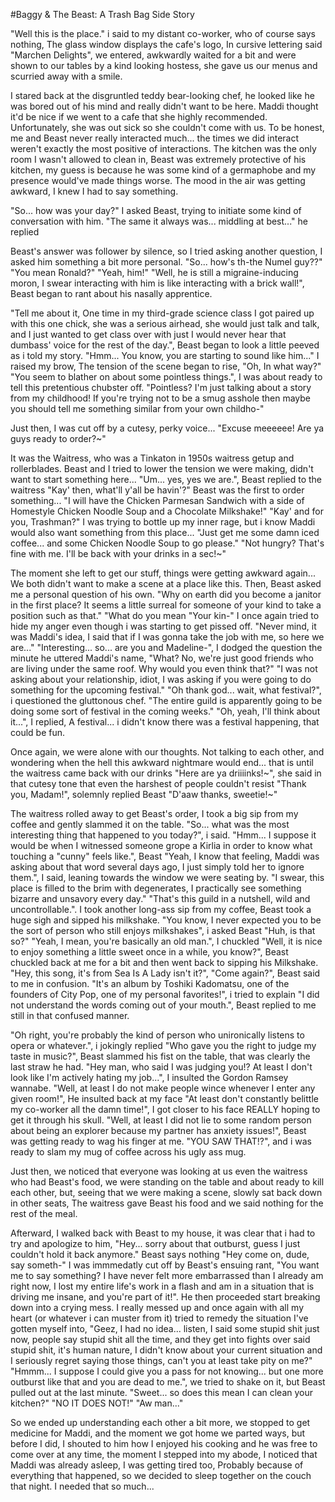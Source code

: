 #Baggy & The Beast: A Trash Bag Side Story

"Well this is the place." i said to my distant co-worker, who of course says nothing, The glass window displays the cafe's logo, In cursive lettering said "Marchen Delights", we entered, awkwardly waited for a bit and were shown to our tables by a kind looking hostess, she gave us our menus and scurried away with a smile.

I stared back at the disgruntled teddy bear-looking chef, he looked like he was bored out of his mind and really didn't want to be here. Maddi thought it'd be nice if we went to a cafe that she highly recommended. Unfortunately, she was out sick so she couldn't come with us. To be honest, me and Beast never really interacted much... the times we did interact weren't exactly the most positive of interactions. The kitchen was the only room I wasn't allowed to clean in, Beast was extremely protective of his kitchen, my guess is because he was some kind of a germaphobe and my presence would've made things worse. The mood in the air was getting awkward, I knew I had to say something.

"So... how was your day?" I asked Beast, trying to initiate some kind of conversation with him.
"The same it always was... middling at best..." he replied

Beast's answer was follower by silence, so I tried asking another question, I asked him something a bit more personal.
"So... how's th-the Numel guy??"
"You mean Ronald?"
"Yeah, him!"
"Well, he is still a migraine-inducing moron, I swear interacting with him is like interacting with a brick wall!", Beast began to rant about his nasally apprentice.

"Tell me about it, One time in my third-grade science class I got paired up with this one chick, she was a serious airhead, she would just talk and talk, and I just wanted to get class over with just I would never hear that dumbass' voice for the rest of the day.", Beast began to look a little peeved as i told my story. "Hmm... You know, you are starting to sound like him..."
I raised my brow, The tension of the scene began to rise, "Oh, In what way?"
"You seem to blather on about some pointless things.", I was about ready to tell this pretentious chubster off. "Pointless? I'm just talking about a story from my childhood! If you're trying not to be a smug asshole then maybe you should tell me something similar from your own childho-"

Just then, I was cut off by a cutesy, perky voice...
"Excuse meeeeee! Are ya guys ready to order?~"

It was the Waitress, who was a Tinkaton in 1950s waitress getup and rollerblades. Beast and I tried to lower the tension we were making, didn't want to start something here...
"Um... yes, yes we are.", Beast replied to the waitress
"Kay' then, what'll y'all be havin'?"
Beast was the first to order something...
"I will have the Chicken Parmesan Sandwich with a side of Homestyle Chicken Noodle Soup and a Chocolate Milkshake!"
"Kay' and for you, Trashman?"
I was trying to bottle up my inner rage, but i know Maddi would also want something from this place...
"Just get me some damn iced coffee... and some Chicken Noodle Soup to go please."
"Not hungry? That's fine with me. I'll be back with your drinks in a sec!~"

The moment she left to get our stuff, things were getting awkward again... We both didn't want to make a scene at a place like this. Then, Beast asked me a personal question of his own.
"Why on earth did you become a janitor in the first place? It seems a little surreal for someone of your kind to take a position such as that."
"What do you mean "Your kin-" I once again tried to hide my anger even though i was starting to get pissed off. "Never mind, it was Maddi's idea, I said that if I was gonna take the job with me, so here we are..."
"Interesting... so... are you and Madeline-", I dodged the question the minute he uttered Maddi's name, "What? No, we're just good friends who are living under the same roof. Why would you even think that?"
"I was not asking about your relationship, idiot, I was asking if you were going to do something for the upcoming festival."
"Oh thank god... wait, what festival?", i questioned the gluttonous chef.
"The entire guild is apparently going to be doing some sort of festival in the coming weeks."
"Oh, yeah, I'll think about it...", I replied, A festival... i didn't know there was a festival happening, that could be fun.

Once again, we were alone with our thoughts. Not talking to each other, and wondering when the hell this awkward nightmare would end... that is until the waitress came back with our drinks
"Here are ya driiiinks!~", she said in that cutesy tone that even the harshest of people couldn't resist
"Thank you, Madam!", solemnly replied Beast 
"D'aaw thanks, sweetie!~"

The waitress rolled away to get Beast's order, I took a big sip from my coffee and gently slammed it on the table.
"So... what was the most interesting thing that happened to you today?", i said.
"Hmm... I suppose it would be when I witnessed someone grope a Kirlia in order to know what touching a "cunny" feels like.", Beast 
"Yeah, I know that feeling, Maddi was asking about that word several days ago, I just simply told her to ignore them.", I said, leaning towards the window we were seating by.
"I swear, this place is filled to the brim with degenerates, I practically see something bizarre and unsavory every day."
"That's this guild in a nutshell, wild and uncontrollable.". I took another long-ass sip from my coffee, Beast took a huge sigh and sipped his milkshake.
"You know, I never expected you to be the sort of person who still enjoys milkshakes", i asked Beast
"Huh, is that so?"
"Yeah, I mean, you're basically an old man.", I chuckled
"Well, it is nice to enjoy something a little sweet once in a while, you know?", Beast chuckled back at me for a bit and then went back to sipping his Milkshake.
"Hey, this song, it's from Sea Is A Lady isn't it?", "Come again?", Beast said to me in confusion.
"It's an album by Toshiki Kadomatsu, one of the founders of City Pop, one of my personal favorites!", i tried to explain 
"I did not understand the words coming out of your mouth.", Beast replied to me still in that confused manner.

"Oh right, you're probably the kind of person who unironically listens to opera or whatever.", i jokingly replied 
"Who gave you the right to judge my taste in music?", Beast slammed his fist on the table, that was clearly the last straw he had. 
"Hey man, who said I was judging you!? At least I don't look like I'm actively hating my job...", I insulted the Gordon Ramsey wannabe. 
"Well, at least I do not make people wince whenever I enter any given room!", He insulted back at my face "At least don't constantly belittle my co-worker all the damn time!", I got closer to his face REALLY hoping to get it through his skull. 
"Well, at least I did not lie to some random person about being an explorer because my partner has anxiety issues!", Beast was getting ready to wag his finger at me. 
"YOU SAW THAT!?",  and i was ready to slam my mug of coffee across his ugly ass mug.

Just then, we noticed that everyone was looking at us even the waitress who had Beast's food, we were standing on the table and about ready to kill each other, but, seeing that we were making a scene, slowly sat back down in other seats, The waitress gave Beast his food and we said nothing for the rest of the meal. 

Afterward, I walked back with Beast to my house, it was clear that i had to try and apologize to him, "Hey... sorry about that outburst, guess I just couldn't hold it back anymore."
Beast says nothing
"Hey come on, dude, say someth-" 
I was immmedatly cut off by Beast's ensuing rant, "You want me to say something? I have never felt more embarrassed than I already am right now, I lost my entire life's work in a flash and am in a situation that is driving me insane, and you're part of it!".
He then proceeded start breaking down into a crying mess. I really messed up and once again with all my heart (or whatever i can muster from it) tried to remedy the situation I've gotten myself into, "Geez, I had no idea... listen, I said some stupid shit just now, people say stupid shit all the time, and they get into fights over said stupid shit, it's human nature, I didn't know about your current situation and I seriously regret saying those things, can't you at least take pity on me?"
"Hmmm... I suppose I could give you a pass for not knowing... but one more outburst like that and you are dead to me.", we tried to shake on it, but Beast pulled out at the last minute.
"Sweet... so does this mean I can clean your kitchen?"
"NO IT DOES NOT!"
"Aw man..."

So we ended up understanding each other a bit more, we stopped to get medicine for Maddi, and the moment we got home we parted ways, but before I did, I shouted to him how I enjoyed his cooking and he was free to come over at any time, the moment I stepped into my abode, I noticed that Maddi was already asleep, I was getting tired too, Probably because of everything that happened, so we decided to sleep together on the couch that night. I needed that so much...